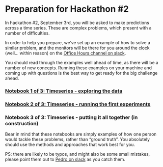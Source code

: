 # Preparation for Hackathon #2 

In hackathon #2, September 3rd, you will be asked to make predictions across a time series. These are complex problems, which present with a number of difficulties. 

In order to help you prepare, we’ve set up an example of how to solve a similar problem, and the monitors will be there for you around the clock (well… within reason) on the [Office Hours channel on slack](https://ldssa.slack.com/messages/C6T1E97JL). 

You should read through the examples well ahead of time, as there will be a number of new concepts. Running these examples on your machine and coming up with questions is the best way to get ready for the big challenge ahead. 

### [Notebook 1 of 3: Timeseries - exploring the data](https://github.com/LDSSA/hackathon2/blob/master/Learning%20units/Time%20series%20-%20Exploring%20the%20data%20.ipynb) 
### [Notebook 2 of 3: Timeseries - running the first experiments](https://github.com/LDSSA/hackathon2/blob/master/Learning%20units/Time%20series%20-%20Running%20first%20experiments.ipynb)
### Notebook 3 of 3: Timeseries - putting it all together (in construction) 

Bear in mind that these notebooks are simply examples of how one person would tackle these problems, rather than “ground truth”. You absolutely should use the methods and approaches that work best for you. 

PS: there are likely to be typos, and might also be some small mistakes, please point them out to [Pedro on slack](https://ldssa.slack.com/messages/D6F67GWEN) as you catch them.
